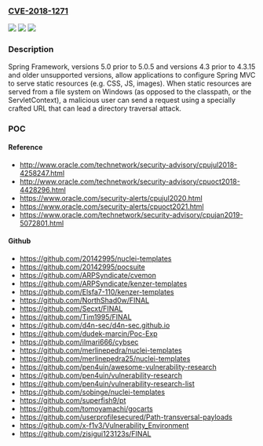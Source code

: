 ### [CVE-2018-1271](https://cve.mitre.org/cgi-bin/cvename.cgi?name=CVE-2018-1271)
![](https://img.shields.io/static/v1?label=Product&message=Spring%20Framework&color=blue)
![](https://img.shields.io/static/v1?label=Version&message=n%2Fa&color=blue)
![](https://img.shields.io/static/v1?label=Vulnerability&message=CWE-22%20-%20Path%20Traversal&color=brighgreen)

### Description

Spring Framework, versions 5.0 prior to 5.0.5 and versions 4.3 prior to 4.3.15 and older unsupported versions, allow applications to configure Spring MVC to serve static resources (e.g. CSS, JS, images). When static resources are served from a file system on Windows (as opposed to the classpath, or the ServletContext), a malicious user can send a request using a specially crafted URL that can lead a directory traversal attack.

### POC

#### Reference
- http://www.oracle.com/technetwork/security-advisory/cpujul2018-4258247.html
- http://www.oracle.com/technetwork/security-advisory/cpuoct2018-4428296.html
- https://www.oracle.com/security-alerts/cpujul2020.html
- https://www.oracle.com/security-alerts/cpuoct2021.html
- https://www.oracle.com/technetwork/security-advisory/cpujan2019-5072801.html

#### Github
- https://github.com/20142995/nuclei-templates
- https://github.com/20142995/pocsuite
- https://github.com/ARPSyndicate/cvemon
- https://github.com/ARPSyndicate/kenzer-templates
- https://github.com/Elsfa7-110/kenzer-templates
- https://github.com/NorthShad0w/FINAL
- https://github.com/Secxt/FINAL
- https://github.com/Tim1995/FINAL
- https://github.com/d4n-sec/d4n-sec.github.io
- https://github.com/dudek-marcin/Poc-Exp
- https://github.com/ilmari666/cybsec
- https://github.com/merlinepedra/nuclei-templates
- https://github.com/merlinepedra25/nuclei-templates
- https://github.com/pen4uin/awesome-vulnerability-research
- https://github.com/pen4uin/vulnerability-research
- https://github.com/pen4uin/vulnerability-research-list
- https://github.com/sobinge/nuclei-templates
- https://github.com/superfish9/pt
- https://github.com/tomoyamachi/gocarts
- https://github.com/userprofilesecured/Path-transversal-payloads
- https://github.com/x-f1v3/Vulnerability_Environment
- https://github.com/zisigui123123s/FINAL

